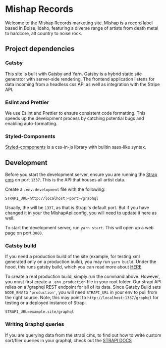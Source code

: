 # Mishap Records

Welcome to the Mishap Records marketing site. Mishap is a record label based in
Boise, Idaho, featuring a diverse range of artists from death metal to hardcore,
alt country to noise rock.

## Project dependencies

### Gatsby

This site is built with Gatsby and Yarn. Gatsby is a hybrid static site
generator with server-side rendering. The frontend application listens for data
incoming from a headless css API as well as integration with the Stripe API.

### Eslint and Prettier

We use Eslint and Prettier to ensure consistent code formatting. This speeds up
the development process by catching potential bugs and enabling auto-formatting.

### Styled-Components

[Styled-components](https://styled-components.com/docs) is a css-in-js library
with builtin sass-like syntax.

## Development

Before you start the development server, ensure you are running the
[Strap cms](https://github.com/shadrachtuck/MishapApi#strapi-application) on
port `1337`. This is the API that houses all artist data.

Create a `.env.development` file with the following:

```
STRAPI_URL=http://localhost:<port>/graphql

```

Usually, the <port> will be `1337`, as that is Strapi's default port. But if you
have changed it in your the MishapApi config, you will need to update it here as
well.

To start the development server, run `yarn start`. This will open up a web page
on port `3000`.

### Gatsby build

If you need a production build of the site (example, for testing xml generated
only on a production build), you may run `yarn build`. Under the hood, this runs
gatsby build, which you can read more about
[HERE](https://www.gatsbyjs.com/docs/glossary/build/#what-is-a-build)

To create a real production build, simply run the command above. However, you
must first create a `.env.production` file in your root folder. Our strapi API
relies on a /graphql REST endpoint for all of its data. Since Gatsby Build sets
`NODE_ENV` to `'production'`, you will need `STRAPI_URL` in your env to pull
from the right source. Note, this may point to `http://localhost:1337/graphql`
for testing or a deployed instance of Strapi.

```
STRAPI_URL=example.site/graphql
```

### Writing Graphql queries

If you are querying data from the strapi cms, to find out how to write custom
sort/filer queries in your graphql, check out the
[STRAPI DOCS](https://strapi.io/documentation/developer-docs/latest/development/plugins/graphql.html#query-api)
